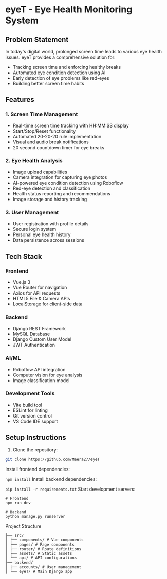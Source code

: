 # eyeT - Eye Health Monitoring System

## Problem Statement

In today's digital world, prolonged screen time leads to various eye health issues. eyeT provides a comprehensive solution for:

- Tracking screen time and enforcing healthy breaks
- Automated eye condition detection using AI
- Early detection of eye problems like red-eyes
- Building better screen time habits

## Features

### 1. Screen Time Management

- Real-time screen time tracking with HH:MM:SS display
- Start/Stop/Reset functionality
- Automated 20-20-20 rule implementation
- Visual and audio break notifications
- 20 second countdown timer for eye breaks

### 2. Eye Health Analysis

- Image upload capabilities
- Camera integration for capturing eye photos
- AI-powered eye condition detection using Roboflow
- Red-eye detection and classification
- Health status reporting and recommendations
- Image storage and history tracking

### 3. User Management

- User registration with profile details
- Secure login system
- Personal eye health history
- Data persistence across sessions

## Tech Stack

### Frontend

- Vue.js 3
- Vue Router for navigation
- Axios for API requests
- HTML5 File & Camera APIs
- LocalStorage for client-side data

### Backend

- Django REST Framework
- MySQL Database
- Django Custom User Model
- JWT Authentication

### AI/ML

- Roboflow API integration
- Computer vision for eye analysis
- Image classification model

### Development Tools

- Vite build tool
- ESLint for linting
- Git version control
- VS Code IDE support

## Setup Instructions

1. Clone the repository:

```bash
git clone https://github.com/Meera27/eyeT
```

Install frontend dependencies:

`npm install`
Install backend dependencies:

`pip install -r requirements.txt`
Start development servers:

```
# Frontend
npm run dev

# Backend
python manage.py runserver
```

Project Structure

```
├── src/
│ ├── components/ # Vue components
│ ├── pages/ # Page components
│ ├── router/ # Route definitions
│ ├── assets/ # Static assets
│ └── api/ # API configurations
├── backend/
│ ├── accounts/ # User management
│ └── eyeT/ # Main Django app
```
